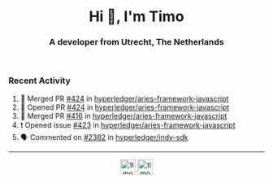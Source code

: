 <h1 align="center">Hi 👋, I'm Timo</h1>
<h3 align="center">A developer from Utrecht, The Netherlands</h3>
<br/>
<!-- https://github.com/rahuldkjain/github-profile-readme-generator --!>

<!--  <p align="left"><img src="https://github-readme-stats.vercel.app/api?username=timoglastra&show_icons=true&count_private=true&" alt="timoglastra" /></p> --!>

<!--
Github language stats
<p align="left"><img src="https://github-readme-stats.vercel.app/api/top-langs/?username=timoglastra&layout=compact" alt="timoglastra" /><p>
-->

<!-- Codestats language stats -->
<!-- <p align="left"><img src="https://codestats-readme.vercel.app/api/top-langs/?username=timoglastra&layout=compact&language_count=12" alt="timoglastra" /><p>    --!>
  
<h3>Recent Activity</h3>

<!--START_SECTION:activity-->
1. 🎉 Merged PR [#424](https://github.com/hyperledger/aries-framework-javascript/pull/424) in [hyperledger/aries-framework-javascript](https://github.com/hyperledger/aries-framework-javascript)
2. 💪 Opened PR [#424](https://github.com/hyperledger/aries-framework-javascript/pull/424) in [hyperledger/aries-framework-javascript](https://github.com/hyperledger/aries-framework-javascript)
3. 🎉 Merged PR [#416](https://github.com/hyperledger/aries-framework-javascript/pull/416) in [hyperledger/aries-framework-javascript](https://github.com/hyperledger/aries-framework-javascript)
4. ❗️ Opened issue [#423](https://github.com/hyperledger/aries-framework-javascript/issues/423) in [hyperledger/aries-framework-javascript](https://github.com/hyperledger/aries-framework-javascript)
5. 🗣 Commented on [#2382](https://github.com/hyperledger/indy-sdk/issues/2382) in [hyperledger/indy-sdk](https://github.com/hyperledger/indy-sdk)
<!--END_SECTION:activity-->

---

<p align="center">
<a href="https://twitter.com/timoglastra" target="blank"><img align="center" src="https://cdn.jsdelivr.net/npm/simple-icons@3.0.1/icons/twitter.svg" alt="timoglastra" height="30" width="30" /></a>
<a href="https://linkedin.com/in/timoglastra" target="blank"><img align="center" src="https://cdn.jsdelivr.net/npm/simple-icons@3.0.1/icons/linkedin.svg" alt="timoglastra" height="30" width="30" /></a>
</p>



